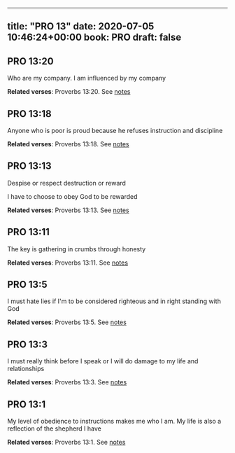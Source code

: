
---
title: "PRO 13"
date: 2020-07-05 10:46:24+00:00
book: PRO
draft: false
---

## PRO 13:20

Who are my company. I am influenced by my company

**Related verses**: Proverbs 13:20. See [notes](https://my.bible.com/notes/3466927667009020508)


## PRO 13:18

Anyone who is poor is proud because he refuses instruction and discipline

**Related verses**: Proverbs 13:18. See [notes](https://my.bible.com/notes/3466927274212450905)


## PRO 13:13

Despise or respect
destruction or reward

I have to choose to obey God to be rewarded

**Related verses**: Proverbs 13:13. See [notes](https://my.bible.com/notes/3466926666768179790)


## PRO 13:11

The key is gathering in crumbs through honesty

**Related verses**: Proverbs 13:11. See [notes](https://my.bible.com/notes/3466925729567728186)


## PRO 13:5

I must hate lies if I'm to be considered righteous and in right standing with God

**Related verses**: Proverbs 13:5. See [notes](https://my.bible.com/notes/3466924881286521387)


## PRO 13:3

I must really think before I speak or I will do damage to my life and relationships

**Related verses**: Proverbs 13:3. See [notes](https://my.bible.com/notes/3466827457083728694)


## PRO 13:1

My level of obedience to instructions makes me who I am. My life is also a reflection of the shepherd I have

**Related verses**: Proverbs 13:1. See [notes](https://my.bible.com/notes/3466827038777402161)

